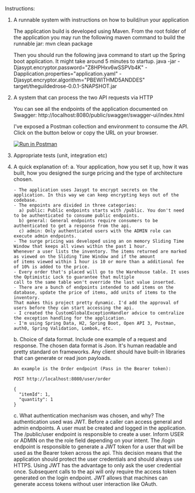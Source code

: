 Instructions:

1.	A runnable system with instructions on how to build/run your application

    The application build is developed using Maven. 
    From the root folder of the application you may run the following maven command to build the runnable jar:
	mvn clean package
	
	Then you should run the following java command to start up the Spring boot application. It might take around 5 minutes to startup.
	java -jar -Djasypt.encryptor.password="Z8HPHxv6wSSPVb4K" -Dapplication.properties="application.yaml" -Djasypt.encryptor.algorithm="PBEWITHMD5ANDDES" target/theguildedrose-0.0.1-SNAPSHOT.jar

2.	A system that can process the two API requests via HTTP 

    You can see all the endpoints of the application documented on Swagger:
    http://localhost:8080/public/swagger/swagger-ui/index.html
    
    I've exposed a Postman collection and environment to consume the API.
    Click on the button below or copy the URL on your browser.
    
	[![Run in Postman](https://run.pstmn.io/button.svg)](https://god.gw.postman.com/run-collection/1116804-421e7f85-4139-4957-a742-dc5e3eab1a81?action=collection%2Ffork&collection-url=entityId%3D1116804-421e7f85-4139-4957-a742-dc5e3eab1a81%26entityType%3Dcollection%26workspaceId%3D36e01ff8-d6b3-44a1-a9af-77b48877769d#?env%5BThe%20Guilded%20Rose%20Expands%5D=W3sia2V5IjoiYmVhcmVyIiwidmFsdWUiOiIiLCJlbmFibGVkIjp0cnVlfV0=)

3.	Appropriate tests (unit, integration etc) 

4.	A quick explanation of: 
	a.	Your application, how you set it up, how it was built, how you designed the surge pricing and the type of architecture chosen.
		
		- The application uses Jasypt to encrypt secrets on the application. In this way we can keep encrypting keys out of the codebase. 
		- The enpoints are divided in three categories:
		  a) public: Public endpoints starts with /public. You don't need to be authenticated to consume public endpoints.
		  b) general: General endpoints require consumers to be authenticated to get a response from the api.
		  c) admin: Only authenticated users with the ADMIN role can execute admin endpoints.
		- The surge pricing was developed using an on memory Sliding Time Window that keeps all views within the past 1 hour.
		Whenever a user lists the inventory. The items returned are marked as viewed on the Sliding Time Window and if the amount
		of items viewed within 1 hour is 10 or more than a additional fee of 10% is added to the price.
		- Every order that's placed will go to the Warehouse table. It uses the Optimistic Lock to guarantee that multiple
		call to the same table won't override the last value inserted.
		- There are a bunch of endpoints intended to add items on the database, update the price of items, add units of items to the inventory.
		That makes this project pretty dynamic. I'd add the approval of users before they can start accessing the api.
		- I created the CustomGlobalExceptionHandler advice to centralize the exception handling for the application.
		- I'm using Spring Data, H2, Spring Boot, Open API 3, Postman, auth0, Spring Validation, Lombok, etc.
	
	b.	Choice of data format. Include one example of a request and response.
		The chosen data format is Json. It's human readable and pretty standard on frameworks.
		Any client should have built-in libraries that can generate or read json payloads.
		
		An example is the Order endpoint (Pass in the Bearer token):
		
		POST http://localhost:8080/user/order
		
		{
		  "itemId": 1,
		  "quantity": 1
		} 
	
	 
	c.	What authentication mechanism was chosen, and why?
	    The authentication used was JWT. Before a caller can access general and admin endpoints. A user must be created and logged in the application.
	    The /public/user endpoint is responsible to create a user. Inform USER or ADMIN on the the role field depending on your intent.
	    The /login endpoint is responsible to generate a JWT token for a user that will be used as the Bearer token across the api.
	    This decision means that the application should protect the user credentials and should always use HTTPS.
	    Using JWT has the advantage to only ask the user credential once. Subsequent calls to the api will only require the access token generated on the login endpoint.
		JWT allows that machines can generate access tokens without user interaction like OAuth.